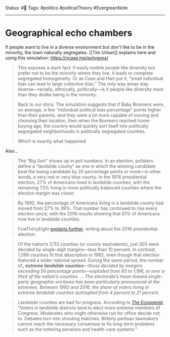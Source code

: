 Status: #🌱
Tags: #politics #politcalTheory #EvergreenNote 
***
# Geographical echo chambers
If people want to live in a diverse environment but *don't* like to be in the minority, the town naturally segregates. [[Tim Urban]] explains here and using this simulation: https://ncase.me/polygons/

>This exposes a stark fact: if easily mobile people like diversity but prefer not to be the _minority_ where they live, it leads to complete segregated homogeneity. Or as Case and Hart put it, “small individual bias can lead to large collective bias.” The only way areas stay diverse—racially, ethnically, politically—is if people like diversity _more_ than they dislike being in the minority.
>
>Back to our story. The simulation suggests that if Baby Boomers were, on average, a few “individual political bias percentage” points higher than their parents, _and_ they were a bit more capable of moving and choosing their location, then when the Boomers reached home-buying age, the country would quickly sort itself into politically segregated neighborhoods in politically segregated counties.
>
>Which is exactly what happened.

Also...

> The “Big Sort” shows up in poll numbers. In an election, pollsters define a “landslide county” as one in which the winning candidate beat the losing candidate by 20 percentage points or more—in other words, a very red or very blue county. In the 1976 presidential election, 27% of Americans lived in landslide counties, with the remaining 73% living in more politically balanced counties where the election margin was closer.

> By 1992, the percentage of Americans living in a landslide county had moved from 27% to 39%. That number has continued to rise every election since, with the 2016 results showing that _61%_ of Americans now live in landslide counties.

> FiveThirtyEight [explains further](https://fivethirtyeight.com/features/purple-america-has-all-but-disappeared/), writing about the 2016 presidential election:

> Of the nation’s 3,113 counties (or county equivalents), just 303 were decided by single-digit margins—less than 10 percent. In contrast, 1,096 counties fit that description in 1992, even though that election featured a wider national spread. During the same period, the number of_ **_extreme landslide counties_**_—those decided by margins exceeding 50 percentage points—exploded from 93 to 1,196, or over a third of the nation’s counties. … The electorate’s move toward single-party geographic enclaves has been particularly pronounced at the extremes. Between 1992 and 2016, the share of voters living in extreme landslide counties quintupled from 4 percent to 21 percent._

> Landslide counties are bad for progress. According to _[The Economist](https://www.economist.com/united-states/2008/06/19/the-big-sort)_, “Voters in landslide districts tend to elect more extreme members of Congress. Moderates who might otherwise run for office decide not to. Debates turn into shouting matches. Bitterly partisan lawmakers cannot reach the necessary consensus to fix long-term problems such as the tottering pensions and health-care systems.”


